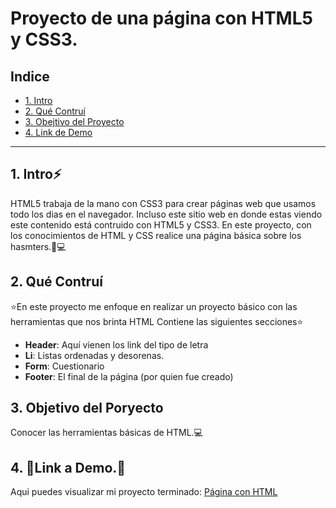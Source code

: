 # Proyecto de una página con HTML5 y CSS3.

## **Indice**

* [1. Intro](#)
* [2. Qué Contruí](#)
* [3. Obejtivo del Proyecto](#)
* [4. Link de Demo](#)


****

## 1. Intro⚡

HTML5 trabaja de la mano con CSS3 para crear páginas web que usamos todo los dias en el navegador. Incluso este sitio web en donde estas viendo este contenido está contruido con HTML5 y CSS3. En este proyecto, con los conocimientos de HTML y CSS realice una página básica sobre los hasmters.🐹💻

## 2. Qué Contruí

⭐En este proyecto me enfoque en realizar un proyecto básico con las herramientas que nos brinta HTML Contiene las siguientes secciones⭐

* **Header**: Aquí vienen los link del tipo de letra
* **Li**: Listas ordenadas y desorenas.
* **Form**: Cuestionario
* **Footer**: El final de la página (por quien fue creado)

## 3. Objetivo del Poryecto 
Conocer las herramientas básicas de HTML.💻

## 4. 📍Link a Demo.📍
Aqui puedes visualizar mi proyecto terminado: [Página con HTML](https://paginaconhtml.netlify.app/)



